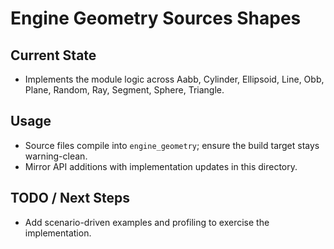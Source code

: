 # Engine Geometry Sources Shapes

## Current State

- Implements the module logic across Aabb, Cylinder, Ellipsoid, Line, Obb, Plane, Random, Ray, Segment, Sphere, Triangle.

## Usage

- Source files compile into `engine_geometry`; ensure the build target stays warning-clean.
- Mirror API additions with implementation updates in this directory.

## TODO / Next Steps

- Add scenario-driven examples and profiling to exercise the implementation.
